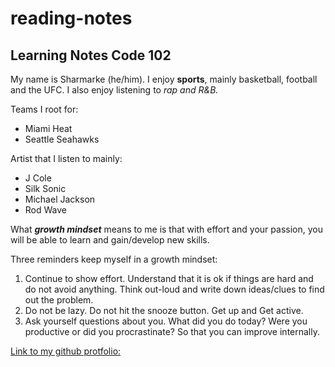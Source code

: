 # reading-notes

## Learning Notes Code 102

My name is Sharmarke (he/him). I enjoy **sports**, mainly basketball, football and the UFC. I also enjoy listening to *rap and R&B.*

Teams I root for:

- Miami Heat
- Seattle Seahawks

Artist that I listen to mainly:
- J Cole
- Silk Sonic
- Michael Jackson
- Rod Wave

What ***growth mindset*** means to me is that with effort and your passion, you will be able to learn and gain/develop new skills. 

Three reminders keep myself in a growth mindset:

1. Continue to show effort. Understand that it is ok if things are hard and do not avoid anything. Think out-loud and write down ideas/clues to find out the problem.
2. Do not be lazy. Do not hit the snooze button. Get up and Get active. 
3. Ask yourself questions about you. What did you do today? Were you productive or did you procrastinate? So that you can improve internally.

[Link to my github protfolio:](https://github.com/snur206/)
